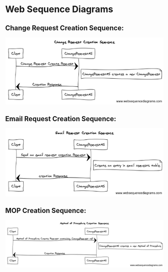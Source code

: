# Web Sequence Diagrams
## Change Request Creation Sequence:
![Change Request Creation Sequence Diagram](ChangeRequestCreationSequence.png)
## Email Request Creation Sequence:
![Email Request Creation Sequence Diagram](EmailRequestCreationSequence.png)
## MOP Creation Sequence:
![MOP Creation Sequence Diagram](MethodofProcedureCreationSequence.png)
